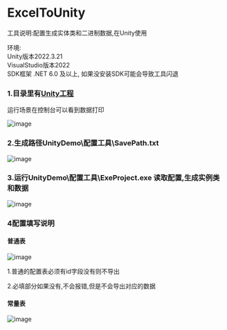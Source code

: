 # ExcelToUnity
工具说明:配置生成实体类和二进制数据,在Unity使用

环境:  
Unity版本2022.3.21  
VisualStudio版本2022  
SDK框架 .NET 6.0 及以上, 如果没安装SDK可能会导致工具闪退

### 1.目录里有[Unity工程](https://github.com/1287375661/ExcelToUnity/tree/main/UnityDemo)

运行场景在控制台可以看到数据打印

![image](https://github.com/1287375661/ExcelToUnity/assets/45592691/85d70472-ea74-4ba3-a335-3f6597e64c6e)

### 2.生成路径UnityDemo\配置工具\SavePath.txt

![image](https://github.com/1287375661/ExcelToUnity/assets/45592691/d444a58c-ea54-49b5-8064-93171dcf5550)

### 3.运行UnityDemo\配置工具\ExeProject.exe 读取配置,生成实例类和数据

![image](https://github.com/1287375661/ExcelToUnity/assets/45592691/0f718034-6654-4724-888d-dda1de772b3c)

### 4配置填写说明

#### 普通表

![image](https://github.com/1287375661/ExcelToUnity/assets/45592691/0787d1bd-7418-4ab7-aca9-7ada90903ae2)

1.普通的配置表必须有id字段没有则不导出

2.必填部分如果没有,不会报错,但是不会导出对应的数据

#### 常量表

![image](https://github.com/1287375661/ExcelToUnity/assets/45592691/8be8fc6c-529f-4c70-89d8-780167dd69d3)
